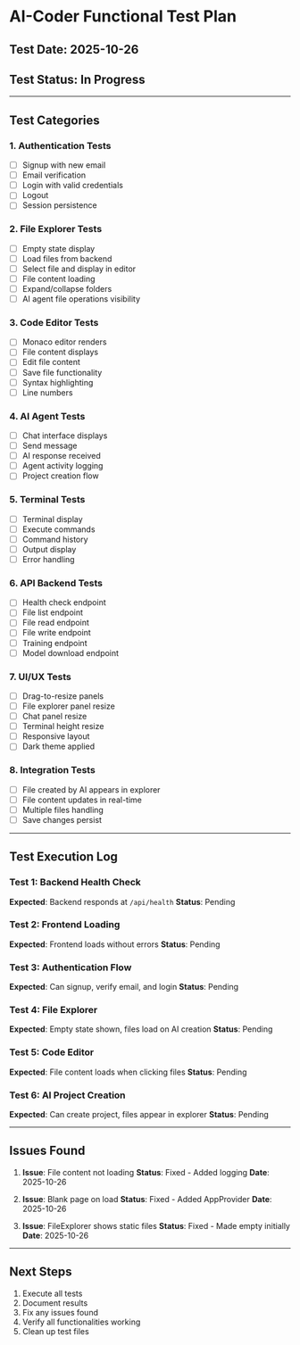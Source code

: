 # AI-Coder Functional Test Plan

## Test Date: 2025-10-26
## Test Status: In Progress

---

## Test Categories

### 1. Authentication Tests
- [ ] Signup with new email
- [ ] Email verification
- [ ] Login with valid credentials
- [ ] Logout
- [ ] Session persistence

### 2. File Explorer Tests
- [ ] Empty state display
- [ ] Load files from backend
- [ ] Select file and display in editor
- [ ] File content loading
- [ ] Expand/collapse folders
- [ ] AI agent file operations visibility

### 3. Code Editor Tests
- [ ] Monaco editor renders
- [ ] File content displays
- [ ] Edit file content
- [ ] Save file functionality
- [ ] Syntax highlighting
- [ ] Line numbers

### 4. AI Agent Tests
- [ ] Chat interface displays
- [ ] Send message
- [ ] AI response received
- [ ] Agent activity logging
- [ ] Project creation flow

### 5. Terminal Tests
- [ ] Terminal display
- [ ] Execute commands
- [ ] Command history
- [ ] Output display
- [ ] Error handling

### 6. API Backend Tests
- [ ] Health check endpoint
- [ ] File list endpoint
- [ ] File read endpoint
- [ ] File write endpoint
- [ ] Training endpoint
- [ ] Model download endpoint

### 7. UI/UX Tests
- [ ] Drag-to-resize panels
- [ ] File explorer panel resize
- [ ] Chat panel resize
- [ ] Terminal height resize
- [ ] Responsive layout
- [ ] Dark theme applied

### 8. Integration Tests
- [ ] File created by AI appears in explorer
- [ ] File content updates in real-time
- [ ] Multiple files handling
- [ ] Save changes persist

---

## Test Execution Log

### Test 1: Backend Health Check
**Expected**: Backend responds at `/api/health`
**Status**: Pending

### Test 2: Frontend Loading
**Expected**: Frontend loads without errors
**Status**: Pending

### Test 3: Authentication Flow
**Expected**: Can signup, verify email, and login
**Status**: Pending

### Test 4: File Explorer
**Expected**: Empty state shown, files load on AI creation
**Status**: Pending

### Test 5: Code Editor
**Expected**: File content loads when clicking files
**Status**: Pending

### Test 6: AI Project Creation
**Expected**: Can create project, files appear in explorer
**Status**: Pending

---

## Issues Found

1. **Issue**: File content not loading
   **Status**: Fixed - Added logging
   **Date**: 2025-10-26

2. **Issue**: Blank page on load
   **Status**: Fixed - Added AppProvider
   **Date**: 2025-10-26

3. **Issue**: FileExplorer shows static files
   **Status**: Fixed - Made empty initially
   **Date**: 2025-10-26

---

## Next Steps

1. Execute all tests
2. Document results
3. Fix any issues found
4. Verify all functionalities working
5. Clean up test files

